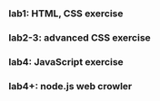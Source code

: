 ### lab1: HTML, CSS exercise
### lab2-3: advanced CSS exercise
### lab4: JavaScript exercise
### lab4+: node.js web crowler